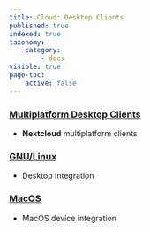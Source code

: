 ```yaml
---
title: Cloud: Desktop Clients
published: true
indexed: true
taxonomy:
    category:
        - docs
visible: true
page-toc:
    active: false
---
```

### [Multiplatform Desktop Clients](multiplatform)
- **Nextcloud** multiplatform clients

### [GNU/Linux](gnu-linux)
- Desktop Integration

### [MacOS](mac-os)
- MacOS device integration
